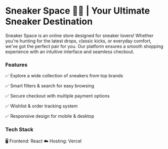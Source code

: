 # **Sneaker Space 🚀👟 | Your Ultimate Sneaker Destination**

Sneaker Space is an online store designed for sneaker lovers! Whether you're hunting for the latest drops, classic kicks, or everyday comfort, we've got the perfect pair for you. Our platform ensures a smooth shopping experience with an intuitive interface and seamless checkout.

### Features

✅ Explore a wide collection of sneakers from top brands

✅ Smart filters & search for easy browsing

✅ Secure checkout with multiple payment options

✅ Wishlist & order tracking system

✅ Responsive design for mobile & desktop

### **Tech Stack**

🖥️ Frontend: React
☁️ Hosting: Vercel

